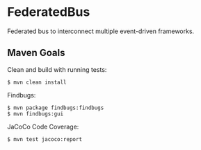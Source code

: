 # FederatedBus
Federated bus to interconnect multiple event-driven frameworks.


## Maven Goals


Clean and build with running tests:
```
$ mvn clean install
```

Findbugs:
```
$ mvn package findbugs:findbugs
$ mvn findbugs:gui
```

JaCoCo Code Coverage:
```
$ mvn test jacoco:report
```